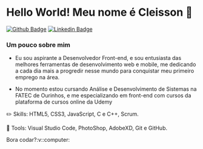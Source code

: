 # Hello World! Meu nome é Cleisson 👋
[![Github Badge](https://img.shields.io/badge/-Github-000?style=flat-square&logo=Github&logoColor=white&link=https://github.com/CleissonV)](https://github.com/CleissonV)
[![Linkedin Badge](https://img.shields.io/badge/-LinkedIn-blue?style=flat-square&logo=Linkedin&logoColor=white&link=https://www.linkedin.com/in/cleisson-vilela-a695381b2/)](https://www.linkedin.com/in/cleisson-vilela-a695381b2/)

### Um pouco sobre mim
<ul>
<li> <p> Eu sou aspirante a Desenvolvedor Front-end, e sou entusiasta das melhores ferramentas de desenvolvimento web e mobile, me dedicando a cada dia mais a progredir nesse mundo para conquistar meu primeiro emprego na área.</p></li>
<li><p> No momento estou cursando Análise e Desenvolvimento de Sistemas na FATEC de Ourinhos, e me especializando em front-end  com cursos da plataforma de cursos online da  Udemy</p></li>
  </ul>

:pencil2: Skills: HTML5, CSS3, JavaScript, C e C++, Scrum.

💼 Tools: Visual Studio Code, PhotoShop, AdobeXD, Git e GitHub.

 <p> Bora codar?:v::computer:</p> 
